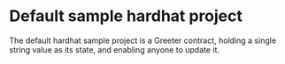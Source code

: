# Default sample hardhat project

The default hardhat sample project is a Greeter contract, holding a single string value as its state, and enabling anyone to update it.
